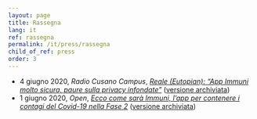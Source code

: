 ```yaml
---
layout: page
title: Rassegna
lang: it
ref: rassegna
permalink: /it/press/rassegna
child_of_ref: press
order: 3
---
```


* 4 giugno 2020, *Radio Cusano Campus*, [*Reale (Eutopian): “App Immuni molto sicura, paure sulla privacy infondate”*](https://www.tag24.it/257090-reale-eutopian-app-immuni-sicura-paure-sulla-privacy-infondate/) ([versione archiviata](http://web.archive.org/web/*/https://www.tag24.it/257090-reale-eutopian-app-immuni-sicura-paure-sulla-privacy-infondate/))
* 1 giugno 2020, *Open*, [*Ecco come sarà Immuni, l’app per contenere i contagi del Covid-19 nella Fase 2*](https://www.open.online/2020/06/01/ecco-come-sara-immuni-app-per-contenere-i-contagi-del-coronavirus-nella-fase-2/) ([versione archiviata](https://web.archive.org/web/*/https://www.open.online/2020/06/01/ecco-come-sara-immuni-app-per-contenere-i-contagi-del-coronavirus-nella-fase-2/))
